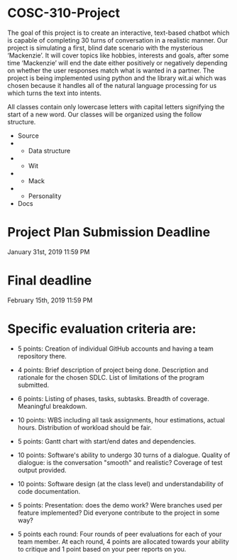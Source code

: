 # COSC-310-Project
The goal of this project is to create an interactive, text-based chatbot which is capable of completing 30 turns of conversation in a realistic manner. Our project is simulating a first, blind date scenario with the mysterious ‘Mackenzie’. It will cover topics like hobbies, interests and goals, after some time ‘Mackenzie’ will end the date either positively or negatively depending on whether the user responses match what is wanted in a partner. The project is being implemented using python and the library wit.ai which was chosen because it handles all of the natural language processing for us which turns the text into intents.

All classes contain only lowercase letters with capital letters signifying the start of a new word. Our classes will be organized using the follow structure.

  + Source
  + + Data structure
  + + Wit
  + + Mack
  + + Personality  
  + Docs

# Project Plan Submission Deadline
January 31st, 2019 11:59 PM 
# Final deadline
February 15th, 2019 11:59 PM 


# Specific evaluation criteria are:

+ 5 points: Creation of individual GitHub accounts and having a team repository there.
+ 4 points: Brief description of project being done. Description and rationale for the chosen SDLC. List of limitations of the program submitted.
+ 6 points: Listing of phases, tasks, subtasks. Breadth of coverage. Meaningful breakdown.
+ 10 points: WBS including all task assignments, hour estimations, actual hours. Distribution of workload should be fair.
+ 5 points: Gantt chart with start/end dates and dependencies.

+ 10 points: Software's ability to undergo 30 turns of a dialogue. Quality of dialogue: is the conversation "smooth" and realistic? Coverage of test output provided.
+ 10 points: Software design (at the class level) and understandability of code documentation.
+ 5 points: Presentation: does the demo work? Were branches used per feature implemented? Did everyone contribute to the project in some way?
+ 5 points each round: Four rounds of peer evaluations for each of your team member. At each round, 4 points are allocated towards your ability to critique and 1 point based on your peer reports on you.
